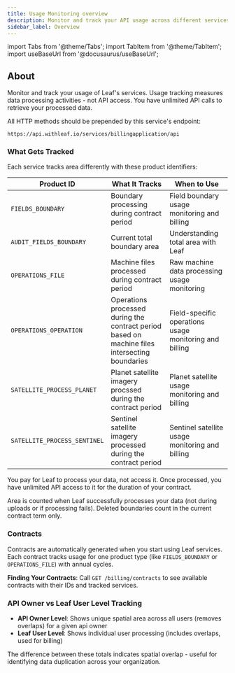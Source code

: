 ```yaml
---
title: Usage Monitoring overview
description: Monitor and track your API usage across different services and features
sidebar_label: Overview
---
```


import Tabs from '@theme/Tabs';
import TabItem from '@theme/TabItem';
import useBaseUrl from '@docusaurus/useBaseUrl';

## About

Monitor and track your usage of Leaf's services. Usage tracking measures data processing activities - not API access. You have unlimited API calls to retrieve your processed data.

All HTTP methods should be prepended by this service's endpoint:

```
https://api.withleaf.io/services/billingapplication/api
```

### What Gets Tracked

Each service tracks area differently with these product identifiers:

| Product ID | What It Tracks | When to Use |
|------------|----------------|-------------|
| `FIELDS_BOUNDARY` | Boundary processing during contract period | Field boundary usage monitoring and billing |
| `AUDIT_FIELDS_BOUNDARY` | Current total boundary area | Understanding total area with Leaf |
| `OPERATIONS_FILE` | Machine files processed during contract period| Raw machine data processing usage monitoring |
| `OPERATIONS_OPERATION` | Operations processed during the contract period based on machine files intersecting boundaries | Field-specific operations usage monitoring and billing |
| `SATELLITE_PROCESS_PLANET` | Planet satellite imagery procssed during the contract period| Planet satellite usage monitoring and billing|
| `SATELLITE_PROCESS_SENTINEL` | Sentinel satellite imagery processed during the contract period | Sentinel satellite usage monitoring and billing|

You pay for Leaf to process your data, not access it. Once processed, you have unlimited API access to it for the duration of your contract.

Area is counted when Leaf successfully processes your data (not during uploads or if processing fails). Deleted boundaries count in the current contract term only.

### Contracts

Contracts are automatically generated when you start using Leaf services. Each contract tracks usage for one product type (like `FIELDS_BOUNDARY` or `OPERATIONS_FILE`) with annual cycles.

**Finding Your Contracts**: Call `GET /billing/contracts` to see available contracts with their IDs and tracked services.

### API Owner vs Leaf User Level Tracking

- **API Owner Level**: Shows unique spatial area across all users (removes overlaps) for a given api owner
- **Leaf User Level**: Shows individual user processing (includes overlaps, used for billing)

The difference between these totals indicates spatial overlap - useful for identifying data duplication across your organization.

[contact]: mailto:help@withleaf.io 